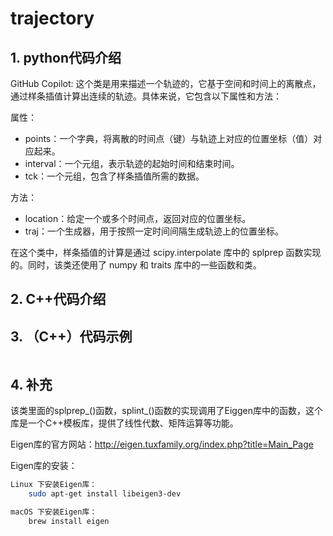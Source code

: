 # trajectory

## 1. python代码介绍

GitHub Copilot: 这个类是用来描述一个轨迹的，它基于空间和时间上的离散点，通过样条插值计算出连续的轨迹。具体来说，它包含以下属性和方法：

属性：

- points：一个字典，将离散的时间点（键）与轨迹上对应的位置坐标（值）对应起来。
- interval：一个元组，表示轨迹的起始时间和结束时间。
- tck：一个元组，包含了样条插值所需的数据。

方法：

- location：给定一个或多个时间点，返回对应的位置坐标。
- traj：一个生成器，用于按照一定时间间隔生成轨迹上的位置坐标。

在这个类中，样条插值的计算是通过 scipy.interpolate 库中的 splprep 函数实现的。同时，该类还使用了 numpy 和 traits 库中的一些函数和类。


## 2. C++代码介绍

## 3. （C++）代码示例

```cpp
```

## 4. 补充

该类里面的splprep_()函数，splint_()函数的实现调用了Eiggen库中的函数，这个库是一个C++模板库，提供了线性代数、矩阵运算等功能。

Eigen库的官方网站：http://eigen.tuxfamily.org/index.php?title=Main_Page

Eigen库的安装：
    
```bash
Linux 下安装Eigen库：
    sudo apt-get install libeigen3-dev

macOS 下安装Eigen库：
    brew install eigen
```
